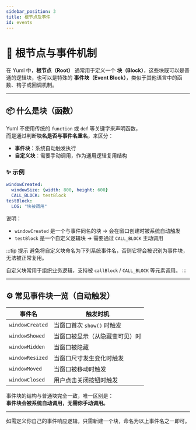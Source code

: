 ```yaml
---
sidebar_position: 3
title: 根节点及事件
id: events
---
```


# 🌱 根节点与事件机制

在 Yuml 中，**根节点（Root）** 通常用于定义一个 **块（Block）**，这些块既可以是普通的逻辑块，也可以是特殊的 **事件块（Event Block）**，类似于其他语言中的函数、钩子或回调机制。

---

## 📦 什么是块（函数）

Yuml 不使用传统的 `function` 或 `def` 等关键字来声明函数，  
而是通过判断**块名是否与事件名重名**，来区分：

- **事件块**：系统自动触发执行
- **自定义块**：需要手动调用，作为通用逻辑复用结构

### ✨ 示例
```yaml
windowCreated:  
  windowSize: {width: 800, height: 600}  
  CALL_BLOCK: testBlock  
testBlock:  
  LOG: "块被调用"
```
说明：

- `windowCreated` 是一个与事件同名的块 → 会在窗口创建时被系统自动触发
- `testBlock` 是一个自定义逻辑块 → 需要通过 `CALL_BLOCK` 主动调用

:::tip 提示
避免将自定义块命名为下列系统事件名，否则它将会被识别为事件块，无法被正常复用。

自定义块常用于组织业务逻辑，支持被 `callBlock` / `CALL_BLOCK` 等元素调用。
:::

---

## ⚙️ 常见事件块一览（自动触发）

| 事件名         | 触发时机                        |
|----------------|----------------------------------|
| `windowCreated`| 当窗口首次 `show()` 时触发      |
| `windowShowed` | 当窗口被显示（从隐藏变可见）时 |
| `windowHidden` | 当窗口被隐藏                    |
| `windowResized`| 当窗口尺寸发生变化时触发       |
| `windowMoved`  | 当窗口被移动时触发              |
| `windowClosed` | 用户点击关闭按钮时触发         |

事件块的结构与普通块完全一致，唯一区别是：  
**事件块会被系统自动调用，无需你手动调用。**

---

如需定义你自己的事件响应逻辑，只需新建一个块，命名为以上事件名之一即可。